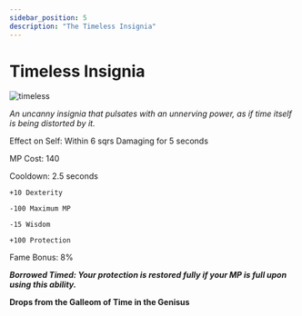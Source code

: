 ```yaml
---
sidebar_position: 5
description: "The Timeless Insignia"
---
```


# Timeless Insignia

![timeless](https://vwiki.valorserver.com/api/item/picture/timeless%20insignia)

<i>An uncanny insignia that pulsates with an unnerving power, as if time itself is being distorted by it.</i>

Effect on Self: Within 6 sqrs Damaging for 5 seconds

MP Cost: 140

Cooldown: 2.5 seconds

    +10 Dexterity
    
    -100 Maximum MP
    
    -15 Wisdom
    
    +100 Protection

Fame Bonus: 8%

***Borrowed Timed: Your protection is restored fully if your MP is full upon using this ability.***

**Drops from the Galleom of Time in the Genisus**
